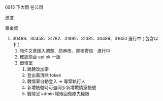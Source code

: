 0915 下大雨 在公司

進度

華金資

1. 30499、30458、31782、31892、31381、30489、31650 進行中 ( 包含以下 )
   1. 物件文章匯入調整、防串改、審核寄信　進行中
   2. 確認前台 api ok 一版
   3. 戰情室
      1. 跳轉改加密
      2. 登出需清除 token
      3. 戰情室自動登入 => 專案執行人
      4. 新增帳號時可選同步新增戰情室帳號
      5. 戰情室 admin 權限回復原先權限
